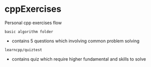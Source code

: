 # cppExercises
Personal cpp exercises flow

`basic algorithm folder`
- contains 5 questions which involving common problem solving

`learncpp/quiztest`
- contains quiz which require higher fundamental and skills to     solve